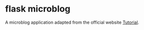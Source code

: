 # flask microblog

A microblog application adapted from the official website
[Tutorial](http://flask.pocoo.org/docs/0.12/tutorial/#tutorial).
